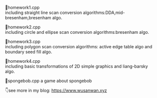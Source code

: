 📄homework1.cpp     
including straight line scan conversion algorithms:DDA,mid-bresenham,bresenham algo.

📄homework2.cpp     
including circle and ellipse scan conversion algorithms:bresenham algo.

📄homework3.cpp        
including polygon scan conversion algorithms: active edge table algo and boundary seed fill algo.

📄homework4.cpp           
including basic transformations of 2D simple graphics and liang-barsky algo.

📄spongebob.cpp
a game about spongebob

👇see more in my blog:
https://www.wusanwan.xyz
